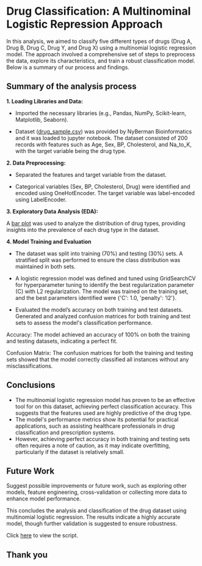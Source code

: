 # Drug Classification: A Multinominal Logistic Repression Approach

In this analysis, we aimed to classify five different types of drugs (Drug A, Drug B, Drug C, Drug Y, and Drug X) using a multinomial logistic regression model. The approach involved a comprehensive set of steps to preprocess the data, explore its characteristics, and train a robust classification model. Below is a summary of our process and findings.

## Summary of the analysis process

**1. Loading Libraries and Data:**

- Imported the necessary libraries (e.g., Pandas, NumPy, Scikit-learn, Matplotlib, Seaborn).

- Dataset ([drug_sample.csv](https://github.com/vaishnavipaithane/Drug-Classification-A-Multinomial-Logistic-Regression-Approach/blob/main/drug_sample.csv)) was provided by NyBerman Bioinformatics and it was loaded to jupyter notebook. The dataset consisted of 200 records with features such as Age, Sex, BP, Cholesterol, and Na_to_K, with the target variable being the drug type.

**2. Data Preprocessing:**
   
- Separated the features and target variable from the dataset.

- Categorical variables (Sex, BP, Cholesterol, Drug) were identified and encoded using OneHotEncoder. The target variable was label-encoded using LabelEncoder.

**3. Exploratory Data Analysis (EDA):**

A [bar plot](https://github.com/vaishnavipaithane/Drug-Classification-A-Multinomial-Logistic-Regression-Approach/blob/main/Drug_Type_Distribution.pdf) was used to analyze the distribution of drug types, providing insights into the prevalence of each drug type in the dataset.

**4. Model Training and Evaluation**

- The dataset was split into training (70%) and testing (30%) sets. A stratified split was performed to ensure the class distribution was maintained in both sets.

- A logistic regression model was defined and tuned using GridSearchCV for hyperparameter tuning to identify the best regularization parameter (C) with L2 regularization. The model was trained on the training set, and the best parameters identified were {'C': 1.0, 'penalty': 'l2'}.

- Evaluated the model’s accuracy on both training and test datasets. Generated and analyzed confusion matrices for both training and test sets to assess the model's classification performance.

Accuracy: The model achieved an accuracy of 100% on both the training and testing datasets, indicating a perfect fit.

Confusion Matrix: The confusion matrices for both the training and testing sets showed that the model correctly classified all instances without any misclassifications.

## Conclusions

- The multinomial logistic regression model has proven to be an effective tool for on this dataset, achieving perfect classification accuracy. This suggests that the features used are highly predictive of the drug type.
- The model's performance metrics show its potential for practical applications, such as assisting healthcare professionals in drug classification and prescription systems.
- However, achieving perfect accuracy in both training and testing sets often requires a note of caution, as it may indicate overfitting, particularly if the dataset is relatively small. 

## Future Work 

Suggest possible improvements or future work, such as exploring other models, feature engineering, cross-validation or collecting more data to enhance model performance.

This concludes the analysis and classification of the drug dataset using multinomial logistic regression. The results indicate a highly accurate model, though further validation is suggested to ensure robustness.

Click [here](https://github.com/vaishnavipaithane/Drug-Classification-A-Multinomial-Logistic-Regression-Approach/blob/main/Project.ipynb) to view the script.

## Thank you

